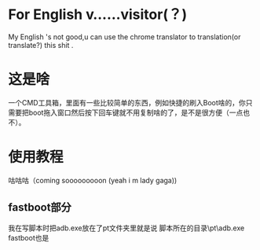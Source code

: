 # For English v……visitor(？)
My English 's not good,u can use the chrome translator to translation(or translate?) this shit .
# 这是啥
一个CMD工具箱，里面有一些比较简单的东西，例如快捷的刷入Boot啥的，你只需要把boot拖入窗口然后按下回车键就不用复制啥的了，是不是很方便（一点也不）。
# 使用教程
咕咕咕（coming sooooooooon (yeah i m lady gaga))
## fastboot部分
我在写脚本时把adb.exe放在了pt文件夹里就是说 脚本所在的目录\pt\adb.exe fastboot也是
